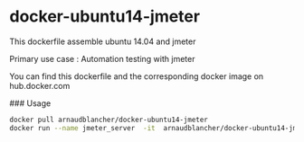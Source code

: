 # docker-ubuntu14-jmeter


This dockerfile assemble ubuntu 14.04 and jmeter

Primary use case : Automation testing with jmeter


You can find this dockerfile and the corresponding docker image on hub.docker.com


### Usage
```bash
docker pull arnaudblancher/docker-ubuntu14-jmeter
docker run --name jmeter_server  -it  arnaudblancher/docker-ubuntu14-jmeter:latest /bin/bash
```
